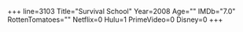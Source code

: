 +++
line=3103
Title="Survival School"
Year=2008
Age=""
IMDb="7.0"
RottenTomatoes=""
Netflix=0
Hulu=1
PrimeVideo=0
Disney=0
+++

